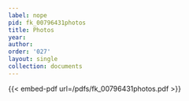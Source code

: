```yaml
---
label: nope
pid: fk_00796431photos
title: Photos
year:
author:
order: '027'
layout: single
collection: documents
---
```



{{< embed-pdf url=/pdfs/fk_00796431photos.pdf >}}